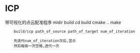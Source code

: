# ICP
带可视化的点云配准程序
		midir build
		cd build
		cmake ..
		make
		
		build/icp path_of_source path_of_target num_of_iteration
		
		先迭代num_of_iteration次后,显示
		然后每按一次空格,迭代一次
